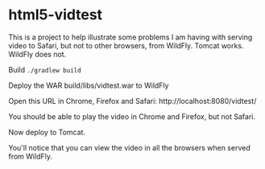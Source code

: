# html5-vidtest

This is a project to help illustrate some problems I am having with serving video to 
Safari, but not to other browsers, from WildFly. Tomcat works.  WildFly does not.

Build `./gradlew build`

Deploy the WAR build/libs/vidtest.war to WildFly

Open this URL in Chrome, Firefox and Safari: http://localhost:8080/vidtest/

You should be able to play the video in Chrome and Firefox, but not Safari.

Now deploy to Tomcat.  

You'll notice that you can view the video in all the browsers when served from WildFly.

